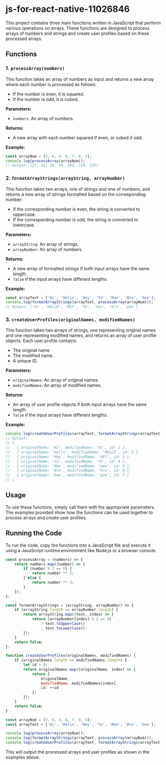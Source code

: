 # js-for-react-native-11026846

This project contains three main functions written in JavaScript that perform various operations on arrays. These functions are designed to process arrays of numbers and strings and create user profiles based on these processed arrays.

## Functions

### 1. `processArray(numbers)`

This function takes an array of numbers as input and returns a new array where each number is processed as follows:
- If the number is even, it is squared.
- If the number is odd, it is cubed.

**Parameters:**
- `numbers`: An array of numbers.

**Returns:**
- A new array with each number squared if even, or cubed if odd.

**Example:**
```javascript
const arrayNum = [3, 6, 4, 8, 7, 9, 5];
console.log(processArray(arrayNum)); 
// Output: [27, 36, 16, 64, 343, 729, 125]
```

### 2. `formatArrayStrings(arrayString, arrayNumber)`

This function takes two arrays, one of strings and one of numbers, and returns a new array of strings formatted based on the corresponding number:
- If the corresponding number is even, the string is converted to uppercase.
- If the corresponding number is odd, the string is converted to lowercase.

**Parameters:**
- `arrayString`: An array of strings.
- `arrayNumber`: An array of numbers.

**Returns:**
- A new array of formatted strings if both input arrays have the same length.
- `false` if the input arrays have different lengths.

**Example:**
```javascript
const arrayText = ['Hi', 'Hello', 'Hey', 'Yo', 'Man', 'Bro', 'Gee'];
console.log(formatArrayStrings(arrayText, processArray(arrayNum))); 
// Output: ['hi', 'HELLO', 'HEY', 'YO', 'man', 'bro', 'gee']
```

### 3. `createUserProfiles(originalNames, modifiedNames)`

This function takes two arrays of strings, one representing original names and one representing modified names, and returns an array of user profile objects. Each user profile contains:
- The original name.
- The modified name.
- A unique ID.

**Parameters:**
- `originalNames`: An array of original names.
- `modifiedNames`: An array of modified names.

**Returns:**
- An array of user profile objects if both input arrays have the same length.
- `false` if the input arrays have different lengths.

**Example:**
```javascript
console.log(createUserProfiles(arrayText, formatArrayStrings(arrayText, processArray(arrayNum)))); 
// Output: 
// [
//   { originalName: 'Hi', modifiedName: 'hi', id: 1 },
//   { originalName: 'Hello', modifiedName: 'HELLO', id: 2 },
//   { originalName: 'Hey', modifiedName: 'HEY', id: 3 },
//   { originalName: 'Yo', modifiedName: 'YO', id: 4 },
//   { originalName: 'Man', modifiedName: 'man', id: 5 },
//   { originalName: 'Bro', modifiedName: 'bro', id: 6 },
//   { originalName: 'Gee', modifiedName: 'gee', id: 7 }
// ]
```

## Usage

To use these functions, simply call them with the appropriate parameters. The examples provided show how the functions can be used together to process arrays and create user profiles.

## Running the Code

To run the code, copy the functions into a JavaScript file and execute it using a JavaScript runtime environment like Node.js or a browser console.

```javascript
const processArray = (numbers) => {
	return numbers.map((number) => {
		if (number % 2 == 0) {
			return number ** 2;
		} else {
			return number ** 3;
		}
	});
};

const formatArrayStrings = (arrayString, arrayNumber) => {
	if (arrayString.length == arrayNumber.length) {
		return arrayString.map((text, index) => {
			return (arrayNumber[index] % 2 == 0)
				? text.toUpperCase()
				: text.toLowerCase();
		});
	}
	return false;
};

function createUserProfiles(originalNames, modifiedNames) {
	if (originalNames.length == modifiedNames.length) {
		let id = 0;
		return originalNames.map((originalName, index) => {
			return {
				originalName,
				modifiedName: modifiedNames[index],
				id: ++id
			};
		});
	}
	return false;
}

const arrayNum = [3, 6, 4, 8, 7, 9, 5];
const arrayText = ['Hi', 'Hello', 'Hey', 'Yo', 'Man', 'Bro', 'Gee'];

console.log(processArray(arrayNum));
console.log(formatArrayStrings(arrayText, processArray(arrayNum)));
console.log(createUserProfiles(arrayText, formatArrayStrings(arrayText, processArray(arrayNum))));
```

This will output the processed arrays and user profiles as shown in the examples above.